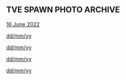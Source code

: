 
<h2>TVE SPAWN PHOTO ARCHIVE</h2>
<p><a href="https://whipsterstain.github.io/TVEUpdate.io/date1.md">16 June 2022</a></p>
<p><a href="https://www.google.com/">dd/mm/yy</a></p>
<p><a href="https://www.google.com/">dd/mm/yy</a></p>
<p><a href="https://www.google.com/">dd/mm/yy</a></p>
<p><a href="https://www.google.com/">dd/mm/yy</a></p>



